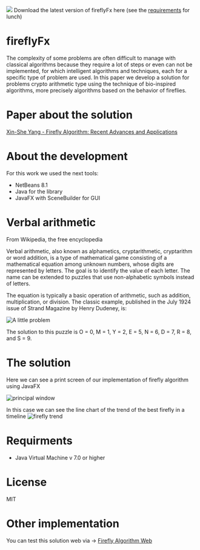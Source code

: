 [<img src="http://filesbride.com/files/password/download.png" style='text-align:left'>](https://github.com/yogonza524/fireflyFx/releases/download/1.0.0/fireflyFx-1.0.jar)
Download the latest version of fireflyFx here (see the [requirements](#requirments) for lunch)
# fireflyFx

The complexity of some problems are often difficult to manage with classical algorithms because they require a lot of steps or even can not be implemented, for which intelligent algorithms and techniques, each for a specific type of problem are used. In this paper we develop a solution for problems crypto arithmetic type using the technique of bio-inspired algorithms, more precisely algorithms based on the behavior of fireflies.

# Paper about the solution

[Xin-She Yang - Firefly Algorithm: Recent Advances and Applications](https://arxiv.org/pdf/1308.3898.pdf)

# About the development

For this work we used the next tools:
* NetBeans 8.1
* Java for the library
* JavaFX with SceneBuilder for GUI

# Verbal arithmetic
From Wikipedia, the free encyclopedia

Verbal arithmetic, also known as alphametics, cryptarithmetic, cryptarithm or word addition, is a type of mathematical game consisting of a mathematical equation among unknown numbers, whose digits are represented by letters. The goal is to identify the value of each letter. The name can be extended to puzzles that use non-alphabetic symbols instead of letters.

The equation is typically a basic operation of arithmetic, such as addition, multiplication, or division. The classic example, published in the July 1924 issue of Strand Magazine by Henry Dudeney, is:

![A little problem](https://wikimedia.org/api/rest_v1/media/math/render/svg/60eeaf958fa73a6a989f00725cf7d4c3f516e929)

The solution to this puzzle is O = 0, M = 1, Y = 2, E = 5, N = 6, D = 7, R = 8, and S = 9.

# The solution

Here we can see a print screen of our implementation of firefly algorithm using JavaFX 

![principal window](http://i.imgur.com/3rhtWIG.png)

In this case we can see the line chart of the trend of the best firefly in a timeline
![firefly trend](http://i.imgur.com/z39sJV1.png)

# Requirments

* Java Virtual Machine v 7.0 or higher

# License

MIT

# Other implementation

You can test this solution web via -> [Firefly Algorithm Web](http://firefly-idsoft.rhcloud.com/)
